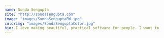 ```yaml
---
name: Sonda Sengupta
site: "http://sondasengupta.com"
image: "images/SondaSenguptaBW.jpg"
colorimg: "images/SondaSenguptaColor.jpg"
bio: I love making beautiful, practical software for people. I want to be the best developer in the world when I grow up.
---
```

